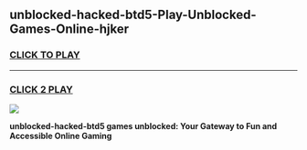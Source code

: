 
## unblocked-hacked-btd5-Play-Unblocked-Games-Online-hjker
<h3>
<a href="https://premium76.site?title=unblocked-hacked-btd5&ref=25A">CLICK TO PLAY</a></h3>
<hr>

<h3>
<a href="https://premium76.site?title=unblocked-hacked-btd5&ref=25A">CLICK 2 PLAY</a>
  
</h3>

<a href="https://premium76.site?title=unblocked-hacked-btd5&ref=25A"><img src="https://clearcache.store/games.png"></a>


**unblocked-hacked-btd5 games unblocked: Your Gateway to Fun and Accessible Online Gaming**

